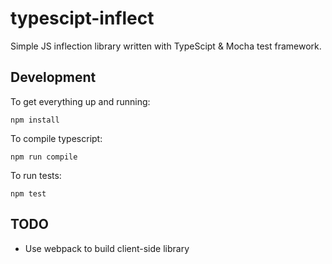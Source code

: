# typescipt-inflect
Simple JS inflection library written with TypeScipt & Mocha test framework.

## Development

To get everything up and running:

```npm install```

To compile typescript:

```npm run compile```

To run tests:

```npm test```

## TODO

* Use webpack to build client-side library
